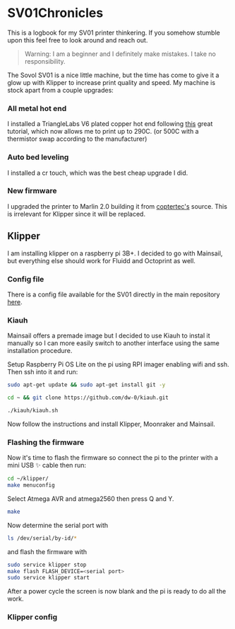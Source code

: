 # SV01Chronicles
This is a logbook for my SV01 printer thinkering.
If you somehow stumble upon this feel free to look around and reach out.

> Warning: I am a beginner and I definitely make mistakes. I take no responsibility.

The Sovol SV01 is a nice little machine, but the time has come to give it a glow up with Klipper to increase print quality and speed.
My machine is stock apart from a couple upgrades:

### All metal hot end
I installed a TriangleLabs V6 plated copper hot end following [this](https://youtu.be/IrHVTM04Ivc?si=vAyz9BuilHrvBVQR) great tutorial, which now allows me to print up to 290C. (or 500C with a thermistor swap according to the manufacturer)

### Auto bed leveling
I installed a cr touch, which was the best cheap upgrade I did.

### New firmware
I upgraded the printer to Marlin 2.0 building it from [coptertec's](https://www.coptertec.de/blogs/news/marlin-2-0-for-sovol-sv01) source. This is irrelevant for Klipper since it will be replaced.

## Klipper
I am installing klipper on a raspberry pi 3B+. I decided to go with Mainsail, but everything else should work for Fluidd and Octoprint as well.

### Config file
There is a config file available for the SV01 directly in the main repository [here](https://raw.githubusercontent.com/Klipper3d/klipper/refs/heads/master/config/printer-sovol-sv01-2020.cfg).

### Kiauh
Mainsail offers a premade image but I decided to use Kiauh to instal it manually so I can more easily switch to another interface using the same installation procedure.

Setup Raspberry Pi OS Lite on the pi using RPI imager enabling wifi and ssh. Then ssh into it and run:
```bash
sudo apt-get update && sudo apt-get install git -y
```
```bash
cd ~ && git clone https://github.com/dw-0/kiauh.git
```
```bash
./kiauh/kiauh.sh
```
Now follow the instructions and install Klipper, Moonraker and Mainsail.

### Flashing the firmware
Now it's time to flash the firmware so connect the pi to the printer with a mini USB ✨ cable then run:
```bash
cd ~/klipper/
make menuconfig
```
Select Atmega AVR and atmega2560 then press Q and Y.
```bash
make
```
Now determine the serial port with
```bash
ls /dev/serial/by-id/*
```
and flash the firmware with
```bash
sudo service klipper stop
make flash FLASH_DEVICE=<serial port>
sudo service klipper start
```
After a power cycle the screen is now blank and the pi is ready to do all the work.

### Klipper config



